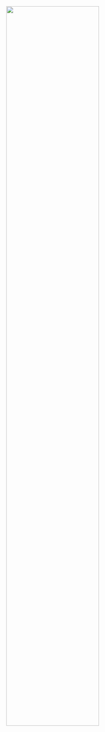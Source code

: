 <img align="center" width="100%">
  <img width="70%" src="https://letsenhance.io/static/8f5e523ee6b2479e26ecc91b9c25261e/1015f/MainAfter.jpg" />
</p>
